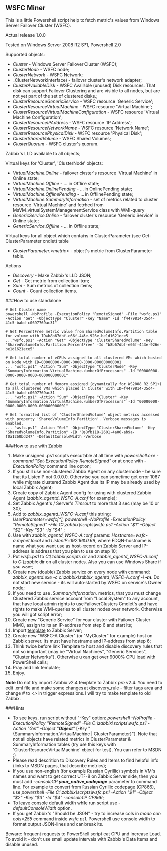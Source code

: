 ## WSFC Miner 
This is a little Powershell script help to fetch metric's values from Windows Server Failover Cluster (WSFC).

Actual release 1.0.0

Tested on Windows Server 2008 R2 SP1, Powershell 2.0


Supported objects:

- _Cluster_ - Windows Server Failover Cluster (WSFC);
- _ClusterNode_ - WSFC node;
- _ClusterNetwork_ - WSFC Network;
- _ClusterNetworkInterface) - failover cluster's network adapter;
- _ClusterAvailableDisk_ - WSFC Available (unused) Disk resources. That disk can support Failover Clustering and are visible to all nodes, but are not yet part of the set of clustered disks.;
- _ClusterResourceGenericService_ - WSFC resource 'Generic Service';
- _ClusterResourceVirtualMachine_ - WSFC resource 'Virtual Machine';
- _ClusterResourceVirtualMachineConfiguration_ - WSFC resource 'Virtual Machine Configuration';
- _ClusterResourceIPAddress_ - WSFC resource 'IP Address';
- _ClusterResourceNetworkName_ - WSFC resource 'Network Name';
- _ClusterResourcePhysicalDisk_ - WSFC resource 'Physical Disk';
- _ClusterSharedVolume_ - WSFC Shared Volumes;
- _ClusterQuorum_ - WSFC cluster's quorum.

Zabbix's LLD available to all objects;

Virtual keys for 'Cluster', 'ClusterNode' objects:
- _VirtualMachine.Online_ - failover cluster's resource 'Virtual Machine' in Online state;
- _VirtualMachine.Offline_ - ... in Offline state;
- _VirtualMachine.OnlinePending_ - ... in OnlinePending state;
- _VirtualMachine.OfflinePending_ - ... in OfflinePending state;
- _VirtualMachine.SummaryInformation_ - set of metrics related to cluster resource 'Virtual Machine' and fetched from MsVM_virtualSystemManagementService class with WMI-query
- _GenericService.Online_  - failover cluster's resource 'Generic Service' in Online state;
- _GenericService.Offline_ - ... in Offline state;

Virtual keys for all object which contains in ClusterParameter (see Get-ClusterParameter cndlet) table
- _ClusterParameter.\<metric\>_ - object's metric from ClusterParameter table.


Actions
- _Discovery_ - Make Zabbix's LLD JSON;
- _Get_       - Get metric from collection item;
- _Sum_       - Sum metrics of collection items;
- _Count_     - Count collection items.


###How to use standalone

    # Get Cluster name
    powershell -NoProfile -ExecutionPolicy "RemoteSigned" -File "wsfc.ps1" -Action "Get" -ObjectType "Cluster" -Key "Name" -Id "f4479814-35d4-41c5-babd-c0697769ac31"

    # Get PercentFree metric value from SharedVolumeInfo.Partition table for volume with ID=b8b67dbf-e66f-443e-926e-be1d1621ece5
    ..."wsfc.ps1" -Action "Get" -ObjectType "ClusterSharedVolume" -Key "SharedVolumeInfo.Partition.PercentFree" -Id "b8b67dbf-e66f-443e-926e-be1d1621ece5"

    # Get total number of vCPUs assigned to all clustered VMs which hosted on Node with ID=00000000-0000-0000-0000-000000000001
    ... "wsfc.ps1" -Action "Sum" -ObjectType "ClusterNode" -Key "SummaryInformation.VirtualMachine.NumberOfProcessors" -Id "00000000-0000-0000-0000-000000000001"

    # Get total number of Memory assigned (dynamically for WS2008 R2 SP1+) to all clustered VMs which placed in Cluster with ID=f4479814-35d4-41c5-babd-c0697769ac31
    ... "wsfc.ps1" -Action "Sum" -ObjectType "Cluster" -Key "SummaryInformation.VirtualMachine.NumberOfProcessors" -Id "00000000-0000-0000-0000-000000000001"

    # Get formatted list of 'ClusterSharedVolume' object metrics accessed with property 'SharedVolumeInfo.Partition'. Verbose messages is enabled. 
    ... "wsfc.ps1" -Action "Get" -ObjectType "ClusterSharedVolume" -Key "SharedVolumeInfo.Partition" -ID "8e8fb118-2601-4a06-ab9a-f0a1260bd247" -DefaultConsoleWidth -Verbose



###How to use with Zabbix
1. Make unsigned .ps1 scripts executable at all time with _powershell.exe -command "Set-ExecutionPolicy RemoteSigned"_ or at once with _-ExecutionPolicy_ command line option;
2. If you still use non-clustered Zabbix Agent on any clusternode - be sure that its ListenIP not 0.0.0.0. Otherwise you can sometime get error 1067 while migrate clustered Zabbix Agent due its IP may be already used by local Zabbix Agent;
3. Create copy of Zabbix Agent config for using with clustered Zabbix Agent (_zabbix\_agentd\_WSFC-A.conf_ for example); 
4. Set Zabbix Agent's / Server's _Timeout_ to more that 3 sec (may be 10 or 30);
5. Add to _zabbix\_agentd\_WSFC-A.conf_ this string: _UserParameter=wsfc[*], powershell -NoProfile -ExecutionPolicy "RemoteSigned" -File C:\zabbix\scripts\wsfc.ps1 -Action "$1" -Object "$2" -Key "$3" -Id "$4"_ ;
6. Use with _zabbix\_agentd\_WSFC-A.conf_ params: _Hostname=wsfc-a.mynet.local_ and _ListenIP=192.168.0.69_, where FDQN-hostname is name what you want use as host-record on Zabbix Server and IP-address is address that you plan to use on step 10;
7. Put _wsfc.ps1_ to _C:\zabbix\scripts_ dir and _zabbix\_agentd\_WSFC-A.conf_ to _C:\zabbix_ dir on all cluster nodes. Also you can use Windows Share if you want; 
8. Create new (double) Zabbix service on every node with command: _zabbix_agentd.exe -c c:\zabbix\zabbix\_agentd\_WSFC-A.conf -i **-m**_. Do not start new service - its will auto-started by WSFC on service's Owner node;
9. If you need to use _*.SummaryInformation.*_ metrics, that you must change Clustered Zabbix service account from "Local System" to any account, that have local admin rights to use FailoverClusters Cmdlet's and have rights to make WMI-queries to all cluster nodes over network. Otherwise you will got script error;
10. Create new "Generic Service" for your cluster with Failover Cluster MMC, assign to its an IP-address from step 6 and start its;
11. Import [template](https://github.com/zbx-sadman/WSFC/tree/master/Zabbix_Templates) to Zabbix Server;
12. Create new "WSFC-A Cluster" (or "MyCluster" for example) host on Zabbix server. Its must have hostname and IP-address from step 6;
13. Think twice before link Template to host and disable discovery rules that not so important (may be "Virtual Machines", "Generic Services", "Cluster Networks"). Otherwise u can get over 9000% CPU load with PowerShell calls;
14. Pray and link template;
15. Enjoy.

**Note**
Do not try import Zabbix v2.4 template to Zabbix _pre_ v2.4. You need to edit .xml file and make some changes at discovery_rule - filter tags area and change _#_ to _<>_ in trigger expressions. I will try to make template to old Zabbix.

###Hints
- To see keys, run script without "-Key" option: _powershell -NoProfile -ExecutionPolicy "RemoteSigned" -File C:\zabbix\scripts\wsfc.ps1 -Action "Get" -Object "**Object**"_ \[-Key "{SummaryInformation.VirtualMachine | ClusterParameter}"\]. Note that not all objects have related metrics in ClusterParameter & SummaryInformation tables (try use this keys with 'ClusterResourceVirtualMachine' object for test). You can refer to MSDN ;)
- Please read descrition to Discovery Rules and Items to find helpful info (links to MSDN pages, that describe metrics);
- If you use non-english (for example Russian Cyrillic) symbols in VM's names and want to get correct UTF-8 on Zabbix Server side, then you must add _-consoleCP **your_native_codepage**_ parameter to command line. For example to convert from Russian Cyrillic codepage (CP866), use _powershell -File C:\zabbix\scripts\wsfc.ps1 -Action "$1" -Object "$2" -Key "$3" -Id "$4" -consoleCP CP866_;
- To leave console default width while run script use _-defaultConsoleWidth_ option.
- If you get Zabbix's "Should be JSON" - try to increase cols in _mode con cols=255_ command inside _wsfc.ps1_. Powershell use console width to format output JSON-lines and can break its. 

Beware: frequent requests to PowerShell script eat CPU and increase Load. To avoid it - don't use small update intervals with Zabbix's Data Items and disable unused.
